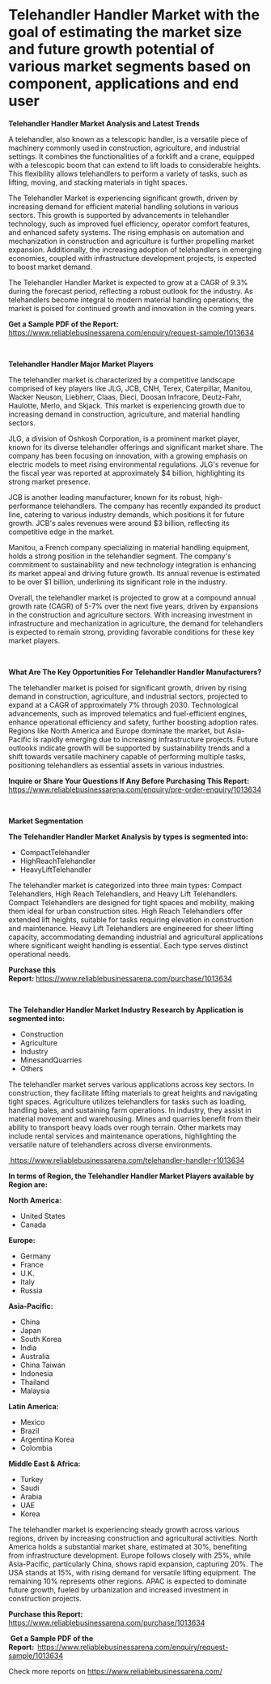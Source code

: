 <p><h1>Telehandler Handler Market with the goal of estimating the market size and future growth potential of various market segments based on component, applications and end user</h1></p><p><strong>Telehandler Handler Market Analysis and Latest Trends</strong></p>
<p><p>A telehandler, also known as a telescopic handler, is a versatile piece of machinery commonly used in construction, agriculture, and industrial settings. It combines the functionalities of a forklift and a crane, equipped with a telescopic boom that can extend to lift loads to considerable heights. This flexibility allows telehandlers to perform a variety of tasks, such as lifting, moving, and stacking materials in tight spaces.</p><p>The Telehandler Market is experiencing significant growth, driven by increasing demand for efficient material handling solutions in various sectors. This growth is supported by advancements in telehandler technology, such as improved fuel efficiency, operator comfort features, and enhanced safety systems. The rising emphasis on automation and mechanization in construction and agriculture is further propelling market expansion. Additionally, the increasing adoption of telehandlers in emerging economies, coupled with infrastructure development projects, is expected to boost market demand.</p><p>The Telehandler Handler Market is expected to grow at a CAGR of 9.3% during the forecast period, reflecting a robust outlook for the industry. As telehandlers become integral to modern material handling operations, the market is poised for continued growth and innovation in the coming years.</p></p>
<p><strong>Get a Sample PDF of the Report:&nbsp;</strong> <a href="https://www.reliablebusinessarena.com/enquiry/request-sample/1013634?utm_campaign=2033&utm_medium=2&utm_source=Github&utm_content=ia&utm_term=08042025&utm_id=telehandler-handler">https://www.reliablebusinessarena.com/enquiry/request-sample/1013634</a></p>
<p>&nbsp;</p>
<p><strong>Telehandler Handler Major Market Players</strong></p>
<p><p>The telehandler market is characterized by a competitive landscape comprised of key players like JLG, JCB, CNH, Terex, Caterpillar, Manitou, Wacker Neuson, Liebherr, Claas, Dieci, Doosan Infracore, Deutz-Fahr, Haulotte, Merlo, and Skjack. This market is experiencing growth due to increasing demand in construction, agriculture, and material handling sectors.</p><p>JLG, a division of Oshkosh Corporation, is a prominent market player, known for its diverse telehandler offerings and significant market share. The company has been focusing on innovation, with a growing emphasis on electric models to meet rising environmental regulations. JLG's revenue for the fiscal year was reported at approximately $4 billion, highlighting its strong market presence.</p><p>JCB is another leading manufacturer, known for its robust, high-performance telehandlers. The company has recently expanded its product line, catering to various industry demands, which positions it for future growth. JCB's sales revenues were around $3 billion, reflecting its competitive edge in the market.</p><p>Manitou, a French company specializing in material handling equipment, holds a strong position in the telehandler segment. The company's commitment to sustainability and new technology integration is enhancing its market appeal and driving future growth. Its annual revenue is estimated to be over $1 billion, underlining its significant role in the industry.</p><p>Overall, the telehandler market is projected to grow at a compound annual growth rate (CAGR) of 5-7% over the next five years, driven by expansions in the construction and agriculture sectors. With increasing investment in infrastructure and mechanization in agriculture, the demand for telehandlers is expected to remain strong, providing favorable conditions for these key market players.</p></p>
<p>&nbsp;</p>
<p><strong>What Are The Key Opportunities For Telehandler Handler Manufacturers?</strong></p>
<p><p>The telehandler market is poised for significant growth, driven by rising demand in construction, agriculture, and industrial sectors, projected to expand at a CAGR of approximately 7% through 2030. Technological advancements, such as improved telematics and fuel-efficient engines, enhance operational efficiency and safety, further boosting adoption rates. Regions like North America and Europe dominate the market, but Asia-Pacific is rapidly emerging due to increasing infrastructure projects. Future outlooks indicate growth will be supported by sustainability trends and a shift towards versatile machinery capable of performing multiple tasks, positioning telehandlers as essential assets in various industries.</p></p>
<p><strong>Inquire or Share Your Questions If Any Before Purchasing This Report:</strong> <a href="https://www.reliablebusinessarena.com/enquiry/pre-order-enquiry/1013634?utm_campaign=2033&utm_medium=2&utm_source=Github&utm_content=ia&utm_term=08042025&utm_id=telehandler-handler">https://www.reliablebusinessarena.com/enquiry/pre-order-enquiry/1013634</a></p>
<p>&nbsp;</p>
<p><strong>Market Segmentation</strong></p>
<p><strong>The Telehandler Handler Market Analysis by types is segmented into:</strong></p>
<p><ul><li>CompactTelehandler</li><li>HighReachTelehandler</li><li>HeavyLiftTelehandler</li></ul></p>
<p><p>The telehandler market is categorized into three main types: Compact Telehandlers, High Reach Telehandlers, and Heavy Lift Telehandlers. Compact Telehandlers are designed for tight spaces and mobility, making them ideal for urban construction sites. High Reach Telehandlers offer extended lift heights, suitable for tasks requiring elevation in construction and maintenance. Heavy Lift Telehandlers are engineered for sheer lifting capacity, accommodating demanding industrial and agricultural applications where significant weight handling is essential. Each type serves distinct operational needs.</p></p>
<p><strong>Purchase this Report:&nbsp;</strong><a href="https://www.reliablebusinessarena.com/purchase/1013634?utm_campaign=2033&utm_medium=2&utm_source=Github&utm_content=ia&utm_term=08042025&utm_id=telehandler-handler">https://www.reliablebusinessarena.com/purchase/1013634</a></p>
<p>&nbsp;</p>
<p><strong>The Telehandler Handler Market Industry Research by Application is segmented into:</strong></p>
<p><ul><li>Construction</li><li>Agriculture</li><li>Industry</li><li>MinesandQuarries</li><li>Others</li></ul></p>
<p><p>The telehandler market serves various applications across key sectors. In construction, they facilitate lifting materials to great heights and navigating tight spaces. Agriculture utilizes telehandlers for tasks such as loading, handling bales, and sustaining farm operations. In industry, they assist in material movement and warehousing. Mines and quarries benefit from their ability to transport heavy loads over rough terrain. Other markets may include rental services and maintenance operations, highlighting the versatile nature of telehandlers across diverse environments.</p></p>
<p><a href="https://www.reliablebusinessarena.com/telehandler-handler-r1013634?utm_campaign=2033&utm_medium=2&utm_source=Github&utm_content=ia&utm_term=08042025&utm_id=telehandler-handler">&nbsp;https://www.reliablebusinessarena.com/telehandler-handler-r1013634</a></p>
<p><strong>In terms of Region, the Telehandler Handler Market Players available by Region are:</strong></p>
<p>
    <p> <strong> North America: </strong>
        <ul>
            <li>United States</li>
            <li>Canada</li>
        </ul>
        </p> 
    <p> <strong> Europe: </strong>
        <ul>
            <li>Germany</li>
            <li>France</li>
            <li>U.K.</li>
            <li>Italy</li>
            <li>Russia</li>
        </ul>
        </p> 
    <p> <strong> Asia-Pacific: </strong>
        <ul>
            <li>China</li>
            <li>Japan</li>
            <li>South Korea</li>
            <li>India</li>
            <li>Australia</li>
            <li>China Taiwan</li>
            <li>Indonesia</li>
            <li>Thailand</li>
            <li>Malaysia</li>
        </ul>
        </p> 
    <p> <strong> Latin America: </strong>
        <ul>
            <li>Mexico</li>
            <li>Brazil</li>
            <li>Argentina Korea</li>
            <li>Colombia</li>
        </ul>
        </p> 
    <p> <strong> Middle East & Africa: </strong>
        <ul>
            <li>Turkey</li>
            <li>Saudi</li>
            <li>Arabia</li>
            <li>UAE</li>
            <li>Korea</li>
        </ul>
    </p>
    </p>
<p><p>The telehandler market is experiencing steady growth across various regions, driven by increasing construction and agricultural activities. North America holds a substantial market share, estimated at 30%, benefiting from infrastructure development. Europe follows closely with 25%, while Asia-Pacific, particularly China, shows rapid expansion, capturing 20%. The USA stands at 15%, with rising demand for versatile lifting equipment. The remaining 10% represents other regions. APAC is expected to dominate future growth, fueled by urbanization and increased investment in construction projects.</p></p>
<p><strong>Purchase this Report: </strong><a href="https://www.reliablebusinessarena.com/purchase/1013634?utm_campaign=2033&utm_medium=2&utm_source=Github&utm_content=ia&utm_term=08042025&utm_id=telehandler-handler">https://www.reliablebusinessarena.com/purchase/1013634</a></p>
<p>&nbsp;<strong>Get a Sample PDF of the Report:&nbsp;&nbsp;</strong><a href="https://www.reliablebusinessarena.com/enquiry/request-sample/1013634?utm_campaign=2033&utm_medium=2&utm_source=Github&utm_content=ia&utm_term=08042025&utm_id=telehandler-handler">https://www.reliablebusinessarena.com/enquiry/request-sample/1013634</a></p>
<p><strong></strong></p>
<p>Check more reports on <a href="https://www.reliablebusinessarena.com/?utm_campaign=2033&utm_medium=2&utm_source=Github&utm_content=ia&utm_term=08042025&utm_id=telehandler-handler">https://www.reliablebusinessarena.com/</a></p>